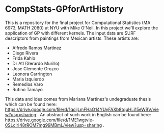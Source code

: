 # CompStats-GPforArtHistory

This is a repository for the final project for Computational Statistics (MA 6973, MATH 2080) at NYU with Mike O'Neil. In this project we'll explore the application of GP with different kernels. The input data are SURF descriptors from paintings from Mexican artists. These artists are:
 - Alfredo Ramos Martinez
 - Diego Rivera
 - Frida Kahlo
 - Dr Atl (Gerardo Murillo)
 - Jose Clemente Orozco
 - Leonora Carrington
 - Maria Izquierdo
 - Remedios Varo
 - Rufino Tamayo
 
 This data and idea comes from Mariana Martinez's undegraduate thesis which can be found here: https://drive.google.com/file/d/1qcijLmFHaO14YUyFAXb8tquHLi15eWBV/view?usp=sharing . An abstract of such work in English can be found here: https://drive.google.com/file/d/1ME1wgtvle-0SLcirI48rROM7mg99MBmL/view?usp=sharing .
 
